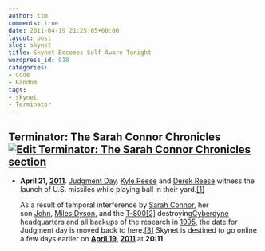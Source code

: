 ```yaml
---
author: tim
comments: true
date: 2011-04-19 21:25:05+00:00
layout: post
slug: skynet
title: Skynet Becomes Self Aware Tonight
wordpress_id: 918
categories:
- Code
- Random
tags:
- skynet
- Terminator
---
```


## Terminator: The Sarah Connor Chronicles[![Edit Terminator: The Sarah Connor Chronicles section](http://images1.wikia.nocookie.net/__cb35594/common/skins/common/blank.gif)](http://terminator.wikia.com/index.php?title=2011/04/21&action=edit&section=1)





	
  * **April 21, [2011](http://terminator.wikia.com/wiki/2011)**. [Judgment Day](http://terminator.wikia.com/wiki/Judgment_Day). [Kyle Reese](http://terminator.wikia.com/wiki/Kyle_Reese) and [Derek Reese](http://terminator.wikia.com/wiki/Derek_Reese) witness the launch of U.S. missiles while playing ball in their yard.[[1]](http://terminator.wikia.com/wiki/2011/04/21#cite_note-0)




    As a result of temporal interference by [Sarah Connor](http://terminator.wikia.com/wiki/Sarah_Connor), her son [John](http://terminator.wikia.com/wiki/John_Connor), [Miles Dyson](http://terminator.wikia.com/wiki/Miles_Dyson), and the [T-800](http://terminator.wikia.com/wiki/T-800_%28Terminator_2%29)[[2]](http://terminator.wikia.com/wiki/2011/04/21#cite_note-1) destroying[Cyberdyne](http://terminator.wikia.com/wiki/Cyberdyne) headquarters and all backups of the research in [1995](http://terminator.wikia.com/wiki/1995), the date for Judgment day is moved back to here.[[3]](http://terminator.wikia.com/wiki/2011/04/21#cite_note-2) Skynet is destined to go online a few days earlier on **[April 19](http://terminator.wikia.com/wiki/2011/04/19), [2011](http://terminator.wikia.com/wiki/2011)** at **20:11**
